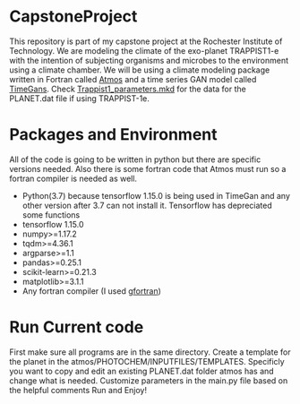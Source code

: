 # CapstoneProject

This repository is part of my capstone project at the Rochester Institute of Technology. We are modeling the climate of the exo-planet TRAPPIST1-e with the intention of subjecting organisms and microbes to the environment using a climate chamber. We will be using a climate modeling package written in Fortran called [Atmos](https://github.com/VirtualPlanetaryLaboratory/atmos) and a time series GAN model called [TimeGans](https://github.com/jsyoon0823/TimeGAN). Check [Trappist1_parameters.mkd](https://github.com/CryptoTheSuperDog/CapstoneProject/blob/main/Trappist_parameters.mkd) for the data for the PLANET.dat file if using TRAPPIST-1e.

# Packages and Environment
All of the code is going to be written in python but there are specific versions needed. Also there is some fortran code that Atmos must run so a fortran compiler is needed as well. 
* Python(3.7) because tensorflow 1.15.0 is being used in TimeGan and any other version after 3.7 can not install it. Tensorflow has depreciated some functions
* tensorflow 1.15.0
* numpy>=1.17.2
* tqdm>=4.36.1
* argparse>=1.1
* pandas>=0.25.1
* scikit-learn>=0.21.3
* matplotlib>=3.1.1
* Any fortran compiler (I used [gfortran](https://gcc.gnu.org/wiki/GFortranBinaries))

# Run Current code
First make sure all programs are in the same directory. 
Create a template for the planet in the atmos/PHOTOCHEM/INPUTFILES/TEMPLATES. Specificly you want to copy and edit an existing PLANET.dat folder atmos has and change what is needed.
Customize parameters in the main.py file based on the helpful comments
Run and Enjoy!
